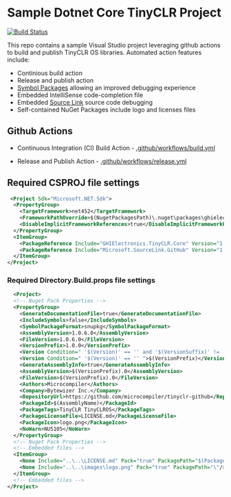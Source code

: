 # Sample Dotnet Core TinyCLR Project

[![Build Status](https://img.shields.io/github/workflow/status/microcompiler/tinyclr-github/Build%20CI?style=flat-square)](https://github.com/microcompiler/tinyclr-github/actions)

This repo contains a sample Visual Studio project leveraging github actions to build and publish TinyCLR OS libraries.  Automated action features include:

* Continious build action
* Release and publish action
* [Symbol Packages](https://docs.microsoft.com/en-us/nuget/create-packages/symbol-packages-snupkg) allowing an improved debugging experience
* Embedded IntelliSense code-completion file
* Embedded [Source Link](https://github.com/dotnet/sourcelink/blob/master/README.md) source code debugging
* Self-contained NuGet Packages include logo and licenses files

## Github Actions

* Continuous Integration (CI) Build Action - [.github/workflows/build.yml](https://github.com/microcompiler/tinyclr-github/blob/master/.github/workflows/build.yml)

* Release and Publish Action - [.github/workflows/release.yml](https://github.com/microcompiler/tinyclr-github/blob/master/.github/workflows/release.yml)

## Required CSPROJ file settings

```xml
 <Project Sdk="Microsoft.NET.Sdk">
  <PropertyGroup>
    <TargetFramework>net452</TargetFramework>
    <FrameworkPathOverride>$(NugetPackagesPath)\.nuget\packages\ghielectronics.tinyclr.core\1.0.0\</FrameworkPathOverride>
    <DisableImplicitFrameworkReferences>true</DisableImplicitFrameworkReferences>
  </PropertyGroup>
  <ItemGroup>
    <PackageReference Include="GHIElectronics.TinyCLR.Core" Version="1.0.0" PrivateAssets="all" />
    <PackageReference Include="Microsoft.SourceLink.GitHub" Version="1.0.0" PrivateAssets="all" />
  </ItemGroup>
</Project>
```
  
### Required Directory.Build.props file settings

```xml
  <Project>
  <!-- Nuget Pack Properties -->
  <PropertyGroup>
    <GenerateDocumentationFile>true</GenerateDocumentationFile>
    <IncludeSymbols>false</IncludeSymbols>
    <SymbolPackageFormat>snupkg</SymbolPackageFormat>
    <AssemblyVersion>1.0.6.0</AssemblyVersion>
    <FileVersion>1.0.6.0</FileVersion>
    <VersionPrefix>1.0.0</VersionPrefix>
    <Version Condition=" '$(Version)' == '' and '$(VersionSuffix)' != '' ">$(VersionPrefix)-$(VersionSuffix)</Version>
    <Version Condition=" '$(Version)' == '' ">$(VersionPrefix)</Version> 
    <GenerateAssemblyInfo>true</GenerateAssemblyInfo>
    <AssemblyVersion>$(VersionPrefix).0</AssemblyVersion>
    <FileVersion>$(VersionPrefix).0</FileVersion>
    <Authors>Microcompiler</Authors>
    <Company>Bytewizer Inc.</Company>
    <RepositoryUrl>https://github.com/microcompiler/tinyclr-github</RepositoryUrl>
    <PackageId>$(AssemblyName)</PackageId>
    <PackageTags>TinyCLR TinyCLROS</PackageTags>
    <PackageLicenseFile>LICENSE.md</PackageLicenseFile>
    <PackageIcon>logo.png</PackageIcon>
    <NoWarn>NU5105</NoWarn>  
  </PropertyGroup>
  <!-- Nuget Pack Properties -->
  <!-- Embedded files -->
  <ItemGroup>
    <None Include="..\..\LICENSE.md" Pack="true" PackagePath="$(PackageLicenseFile)"/>
    <None Include="..\..\images\logo.png" Pack="true" PackagePath="\"/>
  </ItemGroup>
  <!-- Embedded files -->  
</Project>
```